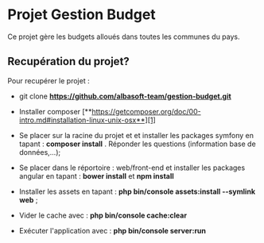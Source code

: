 Projet Gestion Budget
========================
Ce projet gère les budgets alloués dans toutes les communes du pays.

Recupération du projet?
--------------

Pour recupérer le projet :
  * git clone **https://github.com/albasoft-team/gestion-budget.git**
  
  * Installer composer [**https://getcomposer.org/doc/00-intro.md#installation-linux-unix-osx**][1]

  * Se placer sur la racine du projet et et installer les packages symfony en tapant : **composer install** . Réponder les questions (information base de données,...);

  * Se placer dans le réportoire : web/front-end  et installer les packages angular en tapant : **bower install** et **npm install** 

  * Installer les assets en tapant : **php bin/console assets:install --symlink web**  ;

  * Vider le cache avec : **php bin/console cache:clear**
  
  * Exécuter l'application avec : **php bin/console server:run**


[1]:  https://symfony.com/doc/3.2/setup.html